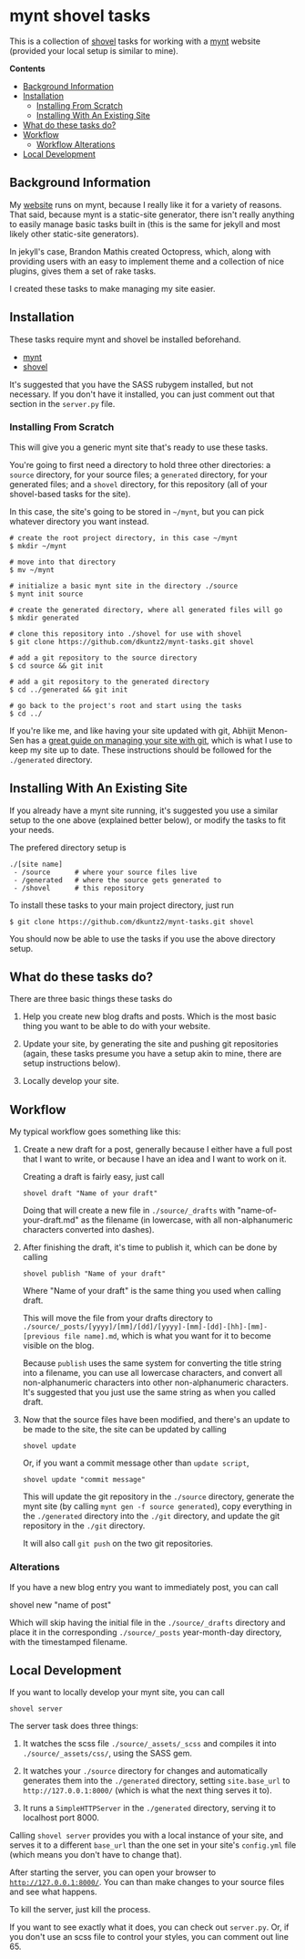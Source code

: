 # mynt shovel tasks

This is a collection of [shovel](https://github.com/seomoz/shovel) tasks for
working with a [mynt](https://github.com/Anomareh/mynt) website (provided
your local setup is similar to mine).

**Contents**

- [Background Information](#background-information)
- [Installation](#installation)
  - [Installing From Scratch](#installing-from-scratch)
  - [Installing With An Existing Site](#installing-with-an-existing-site)
- [What do these tasks do?](#what-do-these-tasks-do)
- [Workflow](#workflow)
  - [Workflow Alterations](#alterations)
- [Local Development](#local-development)


## Background Information

My [website](http://dkuntz2.com) runs on mynt, because I really like it for a
variety of reasons. That said, because mynt is a static-site generator, there
isn't really anything to easily manage basic tasks built in (this is the same
for jekyll and most likely other static-site generators).

In jekyll's case, Brandon Mathis created Octopress, which, along with
providing users with an easy to implement theme and a collection of nice
plugins, gives them a set of rake tasks.

I created these tasks to make managing my site easier.


## Installation

These tasks require mynt and shovel be installed beforehand.

- [mynt](https://github.com/Anomareh/mynt)
- [shovel](https://github.com/seomoz/shovel)

It's suggested that you have the SASS rubygem installed, but not necessary. If
you don't have it installed, you can just comment out that section in the
`server.py` file.


### Installing From Scratch

This will give you a generic mynt site that's ready to use these tasks.

You're going to first need a directory to hold three other directories: 
a `source` directory, for your source files; a `generated` directory, for
your generated files; and a `shovel` directory, for this repository (all of
your shovel-based tasks for the site).

In this case, the site's going to be stored in `~/mynt`, but you can pick 
whatever directory you want instead.

```
# create the root project directory, in this case ~/mynt
$ mkdir ~/mynt

# move into that directory
$ mv ~/mynt

# initialize a basic mynt site in the directory ./source
$ mynt init source

# create the generated directory, where all generated files will go
$ mkdir generated

# clone this repository into ./shovel for use with shovel
$ git clone https://github.com/dkuntz2/mynt-tasks.git shovel

# add a git repository to the source directory
$ cd source && git init

# add a git repository to the generated directory
$ cd ../generated && git init

# go back to the project's root and start using the tasks
$ cd ../
```

If you're like me, and like having your site updated with git, 
Abhijit Menon-Sen has a 
[great guide on managing your site with git](http://toroid.org/ams/git-website-howto),
which is what I use to keep my site up to date. These instructions should be 
followed for the `./generated` directory.


## Installing With An Existing Site

If you already have a mynt site running, it's suggested you use a similar
setup to the one above (explained better below), or modify the tasks to fit
your needs.

The prefered directory setup is 

```
./[site name]
 - /source      # where your source files live
 - /generated   # where the source gets generated to
 - /shovel      # this repository
```

To install these tasks to your main project directory, just run

```
$ git clone https://github.com/dkuntz2/mynt-tasks.git shovel
```

You should now be able to use the tasks if you use the above directory setup.


## What do these tasks do?

There are three basic things these tasks do

1.  Help you create new blog drafts and posts. Which is the most basic thing
    you want to be able to do with your website.

2.  Update your site, by generating the site and pushing git repositories 
    (again, these tasks presume you have a setup akin to mine, there are
    setup instructions below).

3.  Locally develop your site.


## Workflow

My typical workflow goes something like this:

1.  Create a new draft for a post, generally because I either have a full post
    that I want to write, or because I have an idea and I want to work on it.

    Creating a draft is fairly easy, just call

    ```
    shovel draft "Name of your draft"
    ```

    Doing that will create a new file in `./source/_drafts` with 
    "name-of-your-draft.md" as the filename (in lowercase, with all 
    non-alphanumeric characters converted into dashes).

2.  After finishing the draft, it's time to publish it, which can be done by
    calling

    ```
    shovel publish "Name of your draft"
    ```

    Where "Name of your draft" is the same thing you used when calling draft.

    This will move the file from your drafts directory to 
    `./source/_posts/[yyyy]/[mm]/[dd]/[yyyy]-[mm]-[dd]-[hh]-[mm]-[previous file name].md`, 
    which is what you want for it to become visible on the blog.

    Because `publish` uses the same system for converting the title string
    into a filename, you can use all lowercase characters, and convert all
    non-alphanumeric characters into other non-alphanumeric characters. It's
    suggested that you just use the same string as when you called draft.

3.  Now that the source files have been modified, and there's an update to be
    made to the site, the site can be updated by calling

    ```
    shovel update
    ```

    Or, if you want a commit message other than `update script`, 

    ```
    shovel update "commit message"
    ```

    This will update the git repository in the `./source` directory, generate
    the mynt site (by calling `mynt gen -f source generated`), copy everything
    in the `./generated` directory into the `./git` directory, and update the
    git repository in the `./git` directory.

    It will also call `git push` on the two git repositories.


### Alterations

If you have a new blog entry you want to immediately post, you can call

  shovel new "name of post"

Which will skip having the initial file in the `./source/_drafts` directory
and place it in the corresponding `./source/_posts` year-month-day directory,
with the timestamped filename.


## Local Development

If you want to locally develop your mynt site, you can call
```
shovel server
```

The server task does three things:

1.  It watches the scss file
    `./source/_assets/_scss` and compiles it into 
    `./source/_assets/css/`, using the SASS gem.

2.  It watches your `./source` directory for changes and automatically
    generates them into the `./generated` directory, setting `site.base_url`
    to `http://127.0.0.1:8000/` (which is what the next thing serves it to).

3.  It runs a `SimpleHTTPServer` in the `./generated` directory, serving
    it to localhost port 8000.

Calling `shovel server` provides you with a local instance of your site, and
serves it to a different `base_url` than the one set in your site's 
`config.yml` file (which means you don't have to change that).

After starting the server, you can open your browser to 
[`http://127.0.0.1:8000/`](http://127.0.0.1:8000). You can than make changes
to your source files and see what happens.

To kill the server, just kill the process.

If you want to see exactly what it does, you can check out `server.py`. Or, if
you don't use an scss file to control your styles, you can comment out line
65.
